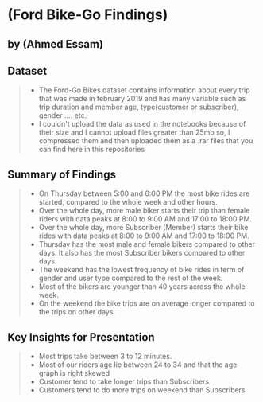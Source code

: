 # (Ford Bike-Go Findings)
## by (Ahmed Essam)


## Dataset

>- The Ford-Go Bikes dataset contains information about every trip that was made in february 2019 and has many variable such as trip duration and member age, type(customer or subscriber), gender .... etc. 
>- I couldn't upload the data as used in the notebooks because of their size and I cannot upload files greater than 25mb so, I compressed them and then uploaded them as a .rar files that you can find here in this repositories

## Summary of Findings

>- On Thursday between 5:00 and 6:00 PM the most bike rides are started, compared to the whole week and other hours.
>- Over the whole day, more male biker starts their trip than female riders with data peaks at 8:00 to 9:00 AM and 17:00 to 18:00 PM.
>- Over the whole day, more Subscriber (Member) starts their bike rides with data peaks at 8:00 to 9:00 AM and 17:00 to 18:00 PM.
>- Thursday has the most male and female bikers compared to other days. It also has the most Subscriber bikers compared to other days.
>- The weekend has the lowest frequency of bike rides in term of gender and user type compared to the rest of the week.
>- Most of the bikers are younger than 40 years across the whole week.
>- On the weekend the bike trips are on average longer compared to the trips on other days.

## Key Insights for Presentation

>- Most trips take between 3 to 12 minutes.
>- Most of our riders age lie between 24 to 34 and that the age graph is right skewed
>- Customer tend to take longer trips than Subscribers
>- Customers tend to do more trips on weekend than Subscribers


